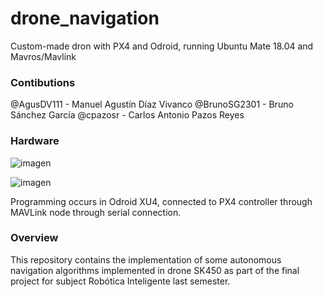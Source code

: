 # drone_navigation
Custom-made dron with PX4 and Odroid, running Ubuntu Mate 18.04 and Mavros/Mavlink

### Contibutions
@AgusDV111 - Manuel Agustín Díaz Vivanco
@BrunoSG2301 - Bruno Sánchez García
@cpazosr - Carlos Antonio Pazos Reyes

### Hardware
![imagen](https://github.com/RoboticaInteligente8voTecCEM2023/drone_navigation/assets/67598380/f1664bf9-3a39-4db2-917b-f33a98077252)

![imagen](https://github.com/RoboticaInteligente8voTecCEM2023/drone_navigation/assets/67598380/4269417c-ed8b-4272-bba3-98a90df50eb2)

Programming occurs in Odroid XU4, connected to PX4 controller through MAVLink node through serial connection.

### Overview
This repository contains the implementation of some autonomous navigation algorithms implemented in drone SK450 as part of the final project for subject Robótica Inteligente last semester.
